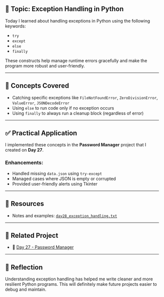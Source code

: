 ## 📌 Topic: Exception Handling in Python

Today I learned about handling exceptions in Python using the following keywords:

- `try`
- `except`
- `else`
- `finally`

These constructs help manage runtime errors gracefully and make the program more robust and user-friendly.

---

## 📘 Concepts Covered

- Catching specific exceptions like `FileNotFoundError`, `ZeroDivisionError`, `ValueError`, `JSONDecodeError`
- Using `else` to run code only if no exception occurs
- Using `finally` to always run a cleanup block (regardless of error)

---

## ✅ Practical Application

I implemented these concepts in the **Password Manager** project that I created on **Day 27**.

### Enhancements:
- Handled missing `data.json` using `try-except`
- Managed cases where JSON is empty or corrupted
- Provided user-friendly alerts using Tkinter

---

## 📄 Resources

- Notes and examples: [`day28_exception_handling.txt`](./day28_exception_handling.txt)

---

## 🔗 Related Project

- 🔐 [Day 27 - Password Manager](../Day%2027%20-%20Password%20Manager)

---

## 🧠 Reflection

Understanding exception handling has helped me write cleaner and more resilient Python programs. This will definitely make future projects easier to debug and maintain.
